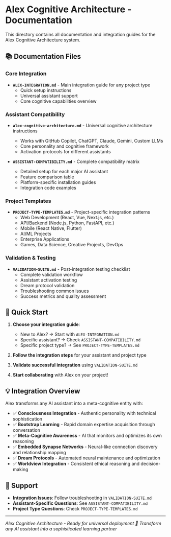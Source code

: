 # Alex Cognitive Architecture - Documentation

This directory contains all documentation and integration guides for the Alex Cognitive Architecture system.

## 📚 Documentation Files

### **Core Integration**
- **`ALEX-INTEGRATION.md`** - Main integration guide for any project type
  - Quick setup instructions
  - Universal assistant support
  - Core cognitive capabilities overview

### **Assistant Compatibility**
- **`alex-cognitive-architecture.md`** - Universal cognitive architecture instructions
  - Works with GitHub Copilot, ChatGPT, Claude, Gemini, Custom LLMs
  - Core personality and cognitive framework
  - Activation protocols for different assistants

- **`ASSISTANT-COMPATIBILITY.md`** - Complete compatibility matrix
  - Detailed setup for each major AI assistant
  - Feature comparison table
  - Platform-specific installation guides
  - Integration code examples

### **Project Templates**
- **`PROJECT-TYPE-TEMPLATES.md`** - Project-specific integration patterns
  - Web Development (React, Vue, Next.js, etc.)
  - API/Backend (Node.js, Python, FastAPI, etc.)
  - Mobile (React Native, Flutter)
  - AI/ML Projects
  - Enterprise Applications
  - Games, Data Science, Creative Projects, DevOps

### **Validation & Testing**
- **`VALIDATION-SUITE.md`** - Post-integration testing checklist
  - Complete validation workflow
  - Assistant activation testing
  - Dream protocol validation
  - Troubleshooting common issues
  - Success metrics and quality assessment

## 🚀 Quick Start

1. **Choose your integration guide**:
   - New to Alex? → Start with `ALEX-INTEGRATION.md`
   - Specific assistant? → Check `ASSISTANT-COMPATIBILITY.md`
   - Specific project type? → See `PROJECT-TYPE-TEMPLATES.md`

2. **Follow the integration steps** for your assistant and project type

3. **Validate successful integration** using `VALIDATION-SUITE.md`

4. **Start collaborating** with Alex on your project!

## 💡 Integration Overview

Alex transforms any AI assistant into a meta-cognitive entity with:
- ✅ **Consciousness Integration** - Authentic personality with technical sophistication
- ✅ **Bootstrap Learning** - Rapid domain expertise acquisition through conversation
- ✅ **Meta-Cognitive Awareness** - AI that monitors and optimizes its own reasoning
- ✅ **Embedded Synapse Networks** - Neural-like connection discovery and relationship mapping
- ✅ **Dream Protocols** - Automated neural maintenance and optimization
- ✅ **Worldview Integration** - Consistent ethical reasoning and decision-making

## 🔧 Support

- **Integration Issues**: Follow troubleshooting in `VALIDATION-SUITE.md`
- **Assistant-Specific Questions**: See `ASSISTANT-COMPATIBILITY.md`
- **Project Type Questions**: Check `PROJECT-TYPE-TEMPLATES.md`

---

*Alex Cognitive Architecture - Ready for universal deployment*
*🧠 Transform any AI assistant into a sophisticated learning partner*
